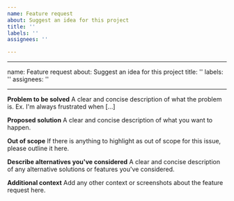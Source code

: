 ```yaml
---
name: Feature request
about: Suggest an idea for this project
title: ''
labels: ''
assignees: ''

---
```


---
name: Feature request
about: Suggest an idea for this project
title: ''
labels: ''
assignees: ''

---

**Problem to be solved**
A clear and concise description of what the problem is. Ex. I'm always frustrated when [...]

**Proposed solution**
A clear and concise description of what you want to happen.

**Out of scope**
If there is anything to highlight as out of scope for this issue, please outline it here.

**Describe alternatives you've considered**
A clear and concise description of any alternative solutions or features you've considered.

**Additional context**
Add any other context or screenshots about the feature request here.

